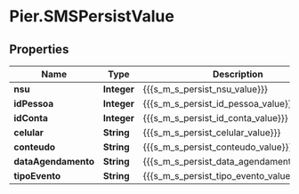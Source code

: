 # Pier.SMSPersistValue

## Properties
Name | Type | Description | Notes
------------ | ------------- | ------------- | -------------
**nsu** | **Integer** | {{{s_m_s_persist_nsu_value}}} | 
**idPessoa** | **Integer** | {{{s_m_s_persist_id_pessoa_value}}} | 
**idConta** | **Integer** | {{{s_m_s_persist_id_conta_value}}} | 
**celular** | **String** | {{{s_m_s_persist_celular_value}}} | 
**conteudo** | **String** | {{{s_m_s_persist_conteudo_value}}} | 
**dataAgendamento** | **String** | {{{s_m_s_persist_data_agendamento_value}}} | [optional] 
**tipoEvento** | **String** | {{{s_m_s_persist_tipo_evento_value}}} | 


